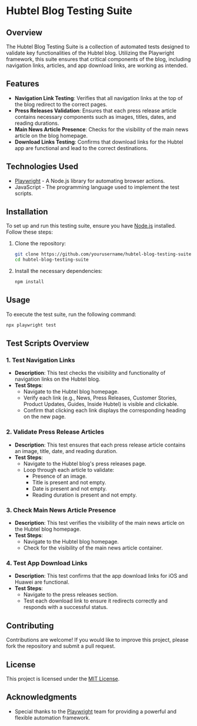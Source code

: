 # Hubtel Blog Testing Suite

## Overview

The Hubtel Blog Testing Suite is a collection of automated tests designed to validate key functionalities of the Hubtel blog. Utilizing the Playwright framework, this suite ensures that critical components of the blog, including navigation links, articles, and app download links, are working as intended. 

## Features

- **Navigation Link Testing**: Verifies that all navigation links at the top of the blog redirect to the correct pages.
- **Press Releases Validation**: Ensures that each press release article contains necessary components such as images, titles, dates, and reading durations.
- **Main News Article Presence**: Checks for the visibility of the main news article on the blog homepage.
- **Download Links Testing**: Confirms that download links for the Hubtel app are functional and lead to the correct destinations.

## Technologies Used

- [Playwright](https://playwright.dev/) - A Node.js library for automating browser actions.
- JavaScript - The programming language used to implement the test scripts.

## Installation

To set up and run this testing suite, ensure you have [Node.js](https://nodejs.org/) installed. Follow these steps:

1. Clone the repository:

   ```bash
   git clone https://github.com/yourusername/hubtel-blog-testing-suite.git
   cd hubtel-blog-testing-suite
   ```

2. Install the necessary dependencies:

   ```bash
   npm install
   ```

## Usage

To execute the test suite, run the following command:

```bash
npx playwright test
```

## Test Scripts Overview

### 1. Test Navigation Links

- **Description**: This test checks the visibility and functionality of navigation links on the Hubtel blog.
- **Test Steps**:
  - Navigate to the Hubtel blog homepage.
  - Verify each link (e.g., News, Press Releases, Customer Stories, Product Updates, Guides, Inside Hubtel) is visible and clickable.
  - Confirm that clicking each link displays the corresponding heading on the new page.

### 2. Validate Press Release Articles

- **Description**: This test ensures that each press release article contains an image, title, date, and reading duration.
- **Test Steps**:
  - Navigate to the Hubtel blog's press releases page.
  - Loop through each article to validate:
    - Presence of an image.
    - Title is present and not empty.
    - Date is present and not empty.
    - Reading duration is present and not empty.

### 3. Check Main News Article Presence

- **Description**: This test verifies the visibility of the main news article on the Hubtel blog homepage.
- **Test Steps**:
  - Navigate to the Hubtel blog homepage.
  - Check for the visibility of the main news article container.

### 4. Test App Download Links

- **Description**: This test confirms that the app download links for iOS and Huawei are functional.
- **Test Steps**:
  - Navigate to the press releases section.
  - Test each download link to ensure it redirects correctly and responds with a successful status.

## Contributing

Contributions are welcome! If you would like to improve this project, please fork the repository and submit a pull request.

## License

This project is licensed under the [MIT License](LICENSE).

## Acknowledgments

- Special thanks to the [Playwright](https://playwright.dev/) team for providing a powerful and flexible automation framework.

